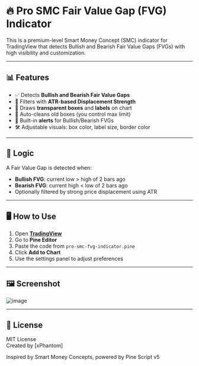 # 🔥 Pro SMC Fair Value Gap (FVG) Indicator

This is a premium-level Smart Money Concept (SMC) indicator for TradingView that detects Bullish and Bearish Fair Value Gaps (FVGs) with high visibility and customization.

---

## 📊 Features

- ✅ Detects **Bullish and Bearish Fair Value Gaps**
- 🎯 Filters with **ATR-based Displacement Strength**
- 🎨 Draws **transparent boxes** and **labels** on chart
- 🚀 Auto-cleans old boxes (you control max limit)
- 🔔 Built-in **alerts** for Bullish/Bearish FVGs
- 🛠️ Adjustable visuals: box color, label size, border color

---

## 🧠 Logic

A Fair Value Gap is detected when:
- **Bullish FVG**: current low > high of 2 bars ago
- **Bearish FVG**: current high < low of 2 bars ago
- Optionally filtered by strong price displacement using ATR

---

## 🖥️ How to Use

1. Open **[TradingView](https://tradingview.com/)**  
2. Go to **Pine Editor**
3. Paste the code from `pro-smc-fvg-indicator.pine`
4. Click **Add to Chart**
5. Use the settings panel to adjust preferences

---

## 🖼️ Screenshot

![image](https://github.com/user-attachments/assets/5c76522a-69cd-48d4-9126-087d4bf5ad9c)

---

## 📄 License

MIT License  
Created by [xPhantom]

Inspired by Smart Money Concepts, powered by Pine Script v5
